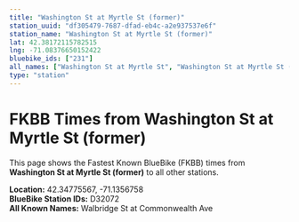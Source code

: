```yaml
---
title: "Washington St at Myrtle St (former)"
station_uuid: "df305479-7687-dfad-eb4c-a2e937537e6f"
station_name: "Washington St at Myrtle St (former)"
lat: 42.38172115782515
lng: -71.08376650152422
bluebike_ids: ["231"]
all_names: ["Washington St at Myrtle St", "Washington St at Myrtle St (former)"]
type: "station"
---
```


# FKBB Times from Washington St at Myrtle St (former)

This page shows the Fastest Known BlueBike (FKBB) times from **Washington St at Myrtle St (former)** to all other stations.

**Location:** 42.34775567, -71.1356758  
**BlueBike Station IDs:** D32072  
**All Known Names:** Walbridge St at Commonwealth Ave

